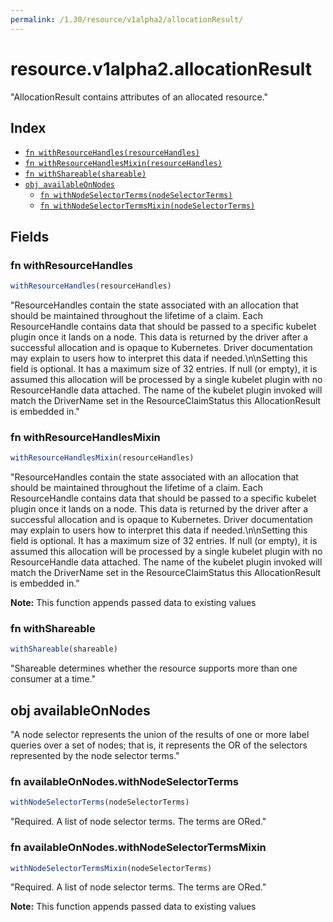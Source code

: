 ```yaml
---
permalink: /1.30/resource/v1alpha2/allocationResult/
---
```


# resource.v1alpha2.allocationResult

"AllocationResult contains attributes of an allocated resource."

## Index

* [`fn withResourceHandles(resourceHandles)`](#fn-withresourcehandles)
* [`fn withResourceHandlesMixin(resourceHandles)`](#fn-withresourcehandlesmixin)
* [`fn withShareable(shareable)`](#fn-withshareable)
* [`obj availableOnNodes`](#obj-availableonnodes)
  * [`fn withNodeSelectorTerms(nodeSelectorTerms)`](#fn-availableonnodeswithnodeselectorterms)
  * [`fn withNodeSelectorTermsMixin(nodeSelectorTerms)`](#fn-availableonnodeswithnodeselectortermsmixin)

## Fields

### fn withResourceHandles

```ts
withResourceHandles(resourceHandles)
```

"ResourceHandles contain the state associated with an allocation that should be maintained throughout the lifetime of a claim. Each ResourceHandle contains data that should be passed to a specific kubelet plugin once it lands on a node. This data is returned by the driver after a successful allocation and is opaque to Kubernetes. Driver documentation may explain to users how to interpret this data if needed.\n\nSetting this field is optional. It has a maximum size of 32 entries. If null (or empty), it is assumed this allocation will be processed by a single kubelet plugin with no ResourceHandle data attached. The name of the kubelet plugin invoked will match the DriverName set in the ResourceClaimStatus this AllocationResult is embedded in."

### fn withResourceHandlesMixin

```ts
withResourceHandlesMixin(resourceHandles)
```

"ResourceHandles contain the state associated with an allocation that should be maintained throughout the lifetime of a claim. Each ResourceHandle contains data that should be passed to a specific kubelet plugin once it lands on a node. This data is returned by the driver after a successful allocation and is opaque to Kubernetes. Driver documentation may explain to users how to interpret this data if needed.\n\nSetting this field is optional. It has a maximum size of 32 entries. If null (or empty), it is assumed this allocation will be processed by a single kubelet plugin with no ResourceHandle data attached. The name of the kubelet plugin invoked will match the DriverName set in the ResourceClaimStatus this AllocationResult is embedded in."

**Note:** This function appends passed data to existing values

### fn withShareable

```ts
withShareable(shareable)
```

"Shareable determines whether the resource supports more than one consumer at a time."

## obj availableOnNodes

"A node selector represents the union of the results of one or more label queries over a set of nodes; that is, it represents the OR of the selectors represented by the node selector terms."

### fn availableOnNodes.withNodeSelectorTerms

```ts
withNodeSelectorTerms(nodeSelectorTerms)
```

"Required. A list of node selector terms. The terms are ORed."

### fn availableOnNodes.withNodeSelectorTermsMixin

```ts
withNodeSelectorTermsMixin(nodeSelectorTerms)
```

"Required. A list of node selector terms. The terms are ORed."

**Note:** This function appends passed data to existing values